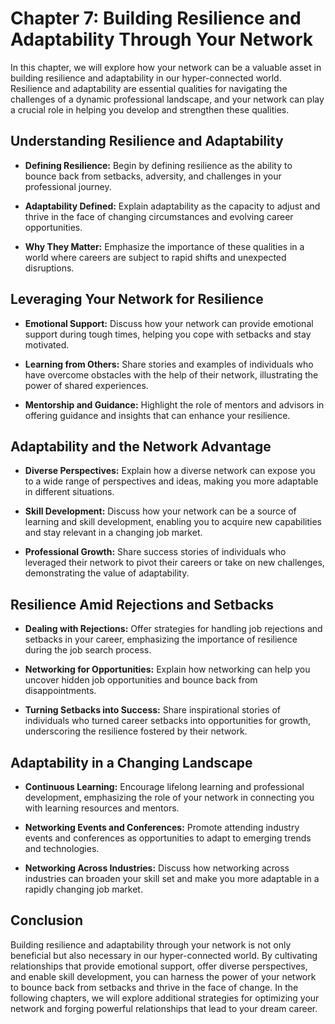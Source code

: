 Chapter 7: Building Resilience and Adaptability Through Your Network
====================================================================

In this chapter, we will explore how your network can be a valuable asset in building resilience and adaptability in our hyper-connected world. Resilience and adaptability are essential qualities for navigating the challenges of a dynamic professional landscape, and your network can play a crucial role in helping you develop and strengthen these qualities.

**Understanding Resilience and Adaptability**
---------------------------------------------

* **Defining Resilience:** Begin by defining resilience as the ability to bounce back from setbacks, adversity, and challenges in your professional journey.

* **Adaptability Defined:** Explain adaptability as the capacity to adjust and thrive in the face of changing circumstances and evolving career opportunities.

* **Why They Matter:** Emphasize the importance of these qualities in a world where careers are subject to rapid shifts and unexpected disruptions.

**Leveraging Your Network for Resilience**
------------------------------------------

* **Emotional Support:** Discuss how your network can provide emotional support during tough times, helping you cope with setbacks and stay motivated.

* **Learning from Others:** Share stories and examples of individuals who have overcome obstacles with the help of their network, illustrating the power of shared experiences.

* **Mentorship and Guidance:** Highlight the role of mentors and advisors in offering guidance and insights that can enhance your resilience.

**Adaptability and the Network Advantage**
------------------------------------------

* **Diverse Perspectives:** Explain how a diverse network can expose you to a wide range of perspectives and ideas, making you more adaptable in different situations.

* **Skill Development:** Discuss how your network can be a source of learning and skill development, enabling you to acquire new capabilities and stay relevant in a changing job market.

* **Professional Growth:** Share success stories of individuals who leveraged their network to pivot their careers or take on new challenges, demonstrating the value of adaptability.

**Resilience Amid Rejections and Setbacks**
-------------------------------------------

* **Dealing with Rejections:** Offer strategies for handling job rejections and setbacks in your career, emphasizing the importance of resilience during the job search process.

* **Networking for Opportunities:** Explain how networking can help you uncover hidden job opportunities and bounce back from disappointments.

* **Turning Setbacks into Success:** Share inspirational stories of individuals who turned career setbacks into opportunities for growth, underscoring the resilience fostered by their network.

**Adaptability in a Changing Landscape**
----------------------------------------

* **Continuous Learning:** Encourage lifelong learning and professional development, emphasizing the role of your network in connecting you with learning resources and mentors.

* **Networking Events and Conferences:** Promote attending industry events and conferences as opportunities to adapt to emerging trends and technologies.

* **Networking Across Industries:** Discuss how networking across industries can broaden your skill set and make you more adaptable in a rapidly changing job market.

**Conclusion**
--------------

Building resilience and adaptability through your network is not only beneficial but also necessary in our hyper-connected world. By cultivating relationships that provide emotional support, offer diverse perspectives, and enable skill development, you can harness the power of your network to bounce back from setbacks and thrive in the face of change. In the following chapters, we will explore additional strategies for optimizing your network and forging powerful relationships that lead to your dream career.
